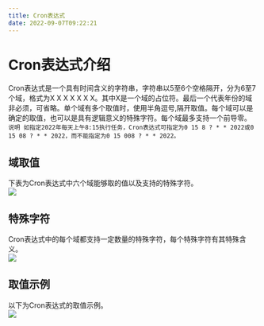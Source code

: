 ```yaml
---
title: Cron表达式
date: 2022-09-07T09:22:21
---
```


# Cron表达式介绍

Cron表达式是一个具有时间含义的字符串，字符串以5至6个空格隔开，分为6至7个域，格式为X X X X X X X。其中X是一个域的占位符。最后一个代表年份的域非必须，可省略。单个域有多个取值时，使用半角逗号,隔开取值。每个域可以是确定的取值，也可以是具有逻辑意义的特殊字符。每个域最多支持一个前导零。  
`说明 如指定2022年每天上午8:15执行任务，Cron表达式可指定为0 15 8 ? * * 2022或0 15 08 ? * * 2022，而不能指定为0 15 008 ? * * 2022。`

## **域取值**

下表为Cron表达式中六个域能够取的值以及支持的特殊字符。  
![](http://apaas.wxchina.com:8881/wp-content/uploads/%E5%BE%AE%E4%BF%A1%E5%9B%BE%E7%89%87_20221012135856-1.png)

## **特殊字符**

Cron表达式中的每个域都支持一定数量的特殊字符，每个特殊字符有其特殊含义。  
![](http://apaas.wxchina.com:8881/wp-content/uploads/%E5%BE%AE%E4%BF%A1%E5%9B%BE%E7%89%87_20220907171726.jpg)

## 取值示例

以下为Cron表达式的取值示例。  
![](http://apaas.wxchina.com:8881/wp-content/uploads/%E5%BE%AE%E4%BF%A1%E5%9B%BE%E7%89%87_20220907171908.jpg)